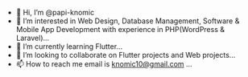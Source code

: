 - 👋 Hi, I’m @papi-knomic
- 👀 I’m interested in Web Design, Database Management, Software & Mobile App Development with experience in PHP(WordPress & Laravel)...
- 🌱 I’m currently learning Flutter...
- 💞️ I’m looking to collaborate on Flutter projects and Web projects...
- 📫 How to reach me  email is knomic10@gmail.com ...

<!---
papi-knomic/papi-knomic is a ✨ special ✨ repository because its `README.md` (this file) appears on your GitHub profile.
You can click the Preview link to take a look at your changes.
--->
